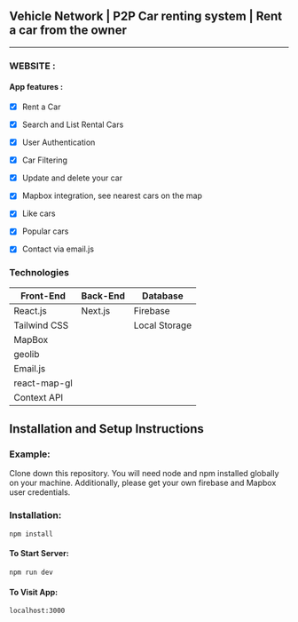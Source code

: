 ## Vehicle Network |  P2P Car renting system | Rent a car from the owner
-------------
### WEBSITE : 

####  
 
#### App features :
- [x] Rent a Car 
- [x] Search and List Rental Cars
- [x] User Authentication
- [x] Car Filtering
- [x] Update and delete your car
- [x] Mapbox integration, see nearest cars on the map
- [x] Like cars
- [x] Popular cars
- [x] Contact via email.js 


### Technologies

Front-End | Back-End | Database
------------ | ------------- | -------------
React.js | Next.js | Firebase
Tailwind CSS |        | Local Storage
MapBox |        |
geolib |   |
Email.js |         | 
react-map-gl |        | 
Context API |        |    


 
##  Installation and Setup Instructions

### Example:
Clone down this repository. You will need node and npm installed globally on your machine. Additionally, please
get your own firebase and Mapbox user credentials.

### Installation:

```npm install```

#### To Start Server:

```npm run dev```

#### To Visit App:

```localhost:3000```

